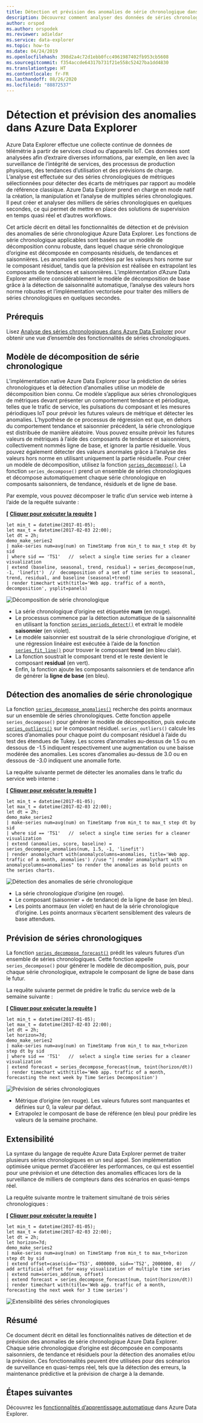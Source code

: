 ```yaml
---
title: Détection et prévision des anomalies de série chronologique dans Azure Data Explorer
description: Découvrez comment analyser des données de séries chronologiques pour la détection et la prévision des anomalies à l’aide d’Azure Data Explorer.
author: orspod
ms.author: orspodek
ms.reviewer: adieldar
ms.service: data-explorer
ms.topic: how-to
ms.date: 04/24/2019
ms.openlocfilehash: 398d2a4c72d1ebb0fcc4961987402fb953cb5608
ms.sourcegitcommit: f354accde64317b731f21e558c52427ba1dd4830
ms.translationtype: HT
ms.contentlocale: fr-FR
ms.lasthandoff: 08/26/2020
ms.locfileid: "88872537"
---
```

# <a name="anomaly-detection-and-forecasting-in-azure-data-explorer"></a>Détection et prévision des anomalies dans Azure Data Explorer

Azure Data Explorer effectue une collecte continue de données de télémétrie à partir de services cloud ou d’appareils IoT. Ces données sont analysées afin d’extraire diverses informations, par exemple, en lien avec la surveillance de l’intégrité de services, des processus de production physiques, des tendances d’utilisation et des prévisions de charge. L’analyse est effectuée sur des séries chronologiques de métriques sélectionnées pour détecter des écarts de métriques par rapport au modèle de référence classique. Azure Data Explorer prend en charge en mode natif la création, la manipulation et l’analyse de multiples séries chronologiques. Il peut créer et analyser des milliers de séries chronologiques en quelques secondes, ce qui permet de mettre en place des solutions de supervision en temps quasi réel et d’autres workflows.

Cet article décrit en détail les fonctionnalités de détection et de prévision des anomalies de série chronologique Azure Data Explorer. Les fonctions de série chronologique applicables sont basées sur un modèle de décomposition connu robuste, dans lequel chaque série chronologique d’origine est décomposée en composants résiduels, de tendances et saisonnières. Les anomalies sont détectées par les valeurs hors norme sur le composant résiduel, tandis que la prévision est réalisée en extrapolant les composants de tendances et saisonnières. L’implémentation d’Azure Data Explorer améliore considérablement le modèle de décomposition de base grâce à la détection de saisonnalité automatique, l’analyse des valeurs hors norme robustes et l’implémentation vectorisée pour traiter des milliers de séries chronologiques en quelques secondes.

## <a name="prerequisites"></a>Prérequis

Lisez [Analyse des séries chronologiques dans Azure Data Explorer](time-series-analysis.md) pour obtenir une vue d’ensemble des fonctionnalités de séries chronologiques.

## <a name="time-series-decomposition-model"></a>Modèle de décomposition de série chronologique

L’implémentation native Azure Data Explorer pour la prédiction de séries chronologiques et la détection d’anomalies utilise un modèle de décomposition bien connu. Ce modèle s’applique aux séries chronologiques de métriques devant présenter un comportement tendance et périodique, telles que le trafic de service, les pulsations du composant et les mesures périodiques IoT pour prévoir les futures valeurs de métrique et détecter les anomalies. L’hypothèse de ce processus de régression est que, en dehors du comportement tendance et saisonnier précédent, la série chronologique est distribuée de manière aléatoire. Vous pouvez ensuite prévoir les futures valeurs de métriques à l’aide des composants de tendance et saisonniers, collectivement nommés ligne de base, et ignorer la partie résiduelle. Vous pouvez également détecter des valeurs anormales grâce à l’analyse des valeurs hors norme en utilisant uniquement la partie résiduelle.
Pour créer un modèle de décomposition, utilisez la fonction [`series_decompose()`](kusto/query/series-decomposefunction.md). La fonction `series_decompose()` prend un ensemble de séries chronologiques et décompose automatiquement chaque série chronologique en composants saisonniers, de tendance, résiduels et de ligne de base. 

Par exemple, vous pouvez décomposer le trafic d’un service web interne à l’aide de la requête suivante :

**\[** [**Cliquer pour exécuter la requête**](https://dataexplorer.azure.com/clusters/help/databases/Samples?query=H4sIAAAAAAAAA3WQ3WrDMAyF7/sUukvCnDXJGIOVPEULuwxqoixm/gm2+jf28JObFjbYrmyho3M+yRCD1a5jaGFAJtaW8qaqX8qqLqvnYrMySYHnvxRNWT1B07xW1U03JFEzbVYDWd9Z/KAuUtAUm9UXpLJcSnAH2+LxPZe3AO9gJ6ZbRjvDGLy9EbG/BUemOXnvLxD1AOJ1mijQtWhbyHbbOgOA9RogkqGeAaXn3g1BooVb6OiDNHpD6CjAUccDGv2JrL0TSzozuQHyPYqHdqRkDKN3aBRwkJaCQJIoQ4VsuXh2A/Xezj5SWkVBWSvI0vSoOSsWpLtEpyDwY4KTW8nnJ5ws+2+eAhSyOxjkd+HDVVcIfHplp2TYTxgYTpqnnDUbarM32gPO86PY4jjqfmGw3vGkftNlCi5xNprbWW5kYvENQQnqDh8CAAA=) **\]**

```kusto
let min_t = datetime(2017-01-05);
let max_t = datetime(2017-02-03 22:00);
let dt = 2h;
demo_make_series2
| make-series num=avg(num) on TimeStamp from min_t to max_t step dt by sid 
| where sid == 'TS1'   //  select a single time series for a cleaner visualization
| extend (baseline, seasonal, trend, residual) = series_decompose(num, -1, 'linefit')  //  decomposition of a set of time series to seasonal, trend, residual, and baseline (seasonal+trend)
| render timechart with(title='Web app. traffic of a month, decomposition', ysplit=panels)
```

![Décomposition de série chronologique](media/anomaly-detection/series-decompose-timechart.png)

* La série chronologique d’origine est étiquetée **num** (en rouge). 
* Le processus commence par la détection automatique de la saisonnalité en utilisant la fonction [`series_periods_detect()`](kusto/query/series-periods-detectfunction.md) et extrait le modèle **saisonnier** (en violet).
* Le modèle saisonnier est soustrait de la série chronologique d’origine, et une régression linéaire est exécutée à l’aide de la fonction [`series_fit_line()`](kusto/query/series-fit-linefunction.md) pour trouver le composant **trend** (en bleu clair).
* La fonction soustrait le composant trend et le reste devient le composant **residual** (en vert).
* Enfin, la fonction ajoute les composants saisonniers et de tendance afin de générer la **ligne de base** (en bleu).

## <a name="time-series-anomaly-detection"></a>Détection des anomalies de série chronologique

La fonction [`series_decompose_anomalies()`](kusto/query/series-decompose-anomaliesfunction.md) recherche des points anormaux sur un ensemble de séries chronologiques. Cette fonction appelle `series_decompose()` pour générer le modèle de décomposition, puis exécute [`series_outliers()`](kusto/query/series-outliersfunction.md) sur le composant résiduel. `series_outliers()` calcule les scores d’anomalies pour chaque point du composant résiduel à l’aide du test des étendues de Tukey. Les scores d’anomalies au-dessus de 1.5 ou en dessous de -1.5 indiquent respectivement une augmentation ou une baisse modérée des anomalies. Les scores d’anomalies au-dessus de 3.0 ou en dessous de -3.0 indiquent une anomalie forte. 

La requête suivante permet de détecter les anomalies dans le trafic du service web interne :

**\[** [**Cliquer pour exécuter la requête**](https://dataexplorer.azure.com/clusters/help/databases/Samples?query=H4sIAAAAAAAAA3WR3W7CMAyF73mKI25KpRbaTmjSUJ8CpF1WoXVptPxUifmb9vBLoGO7GFeR7ePv2I4ihpamYdToBBNLTYuqKF/zosyLdbqZqagQl/8UVV68oKreimLSdVFUDZtZR9o2WnxQ48lJ8tXsCzHM7yHMUdfidFiEN4U12AXoloUe0Turp4nYTsaeaYzs/RVedgis80CObkFdI9ltywTAagV4UtQyRKiZgyLEaTGZ9taFQqtIGHI4SX8USn4KltYEJF2YTIeFMFaHPPkMvrWOMuxFoEpDaVjujmo6aq0erafmIY+7ZCiX6wx5mSGJHb3kJA1sF8jB8q69toNwjLPkYfGTseqoja//eLNkRXXyTnuIcVyCneh72cL2YQdtDQ8ZHvIkDcsfPWH+3AvPvObx0FMXD/RLhfDYW9VhtNKwj/8U69M1b2S//AbRUQMWQQIAAA==) **\]**

```kusto
let min_t = datetime(2017-01-05);
let max_t = datetime(2017-02-03 22:00);
let dt = 2h;
demo_make_series2
| make-series num=avg(num) on TimeStamp from min_t to max_t step dt by sid 
| where sid == 'TS1'   //  select a single time series for a cleaner visualization
| extend (anomalies, score, baseline) = series_decompose_anomalies(num, 1.5, -1, 'linefit')
| render anomalychart with(anomalycolumns=anomalies, title='Web app. traffic of a month, anomalies') //use "| render anomalychart with anomalycolumns=anomalies" to render the anomalies as bold points on the series charts.
```

![Détection des anomalies de série chronologique](media/anomaly-detection/series-anomaly-detection.png)

* La série chronologique d’origine (en rouge). 
* Le composant (saisonnier + de tendance) de la ligne de base (en bleu).
* Les points anormaux (en violet) en haut de la série chronologique d’origine. Les points anormaux s’écartent sensiblement des valeurs de base attendues.

## <a name="time-series-forecasting"></a>Prévision de séries chronologiques

La fonction [`series_decompose_forecast()`](kusto/query/series-decompose-forecastfunction.md) prédit les valeurs futures d’un ensemble de séries chronologiques. Cette fonction appelle `series_decompose()` pour générer le modèle de décomposition, puis, pour chaque série chronologique, extrapole le composant de ligne de base dans le futur.

La requête suivante permet de prédire le trafic du service web de la semaine suivante :

**\[** [**Cliquer pour exécuter la requête**](https://dataexplorer.azure.com/clusters/help/databases/Samples?query=H4sIAAAAAAAAA22QzW6DMBCE73mKuQFqKISqitSIW98gkXpEDl5iK9hG9uanUR++dqE99YRGO8x845EYRtuO0UIKJtaG8qbebMt6U9avxW41Joe4/+doyvoFTfNW14tPJlOjZqGc1w9n263crSQZ1xlxpi6Q1xSa1ReSLGcJezGtuJ7y+C3gLA6xZM/CTBi8MwshuxnkaUlGYJpS5/ETQUvEzJsiTz+ibZEd9psMQFUBgUbqGSLe7GkkpBVYygfn46EfSVjyuOpwEaN+CNbOxki6M1mZTNSLkAbOv3WSemcmF6j7vSX8dcTUlvOFsZJcFDHFx4wYnmp7JTzjplnlrHmkNvugI8Q0PYO9GAbdww0RyDjLav1XHLnBimAjEG5E5zQ7vRP284x36hOOTtxZ8Q3The8P2QEAAA==) **\]**

```kusto
let min_t = datetime(2017-01-05);
let max_t = datetime(2017-02-03 22:00);
let dt = 2h;
let horizon=7d;
demo_make_series2
| make-series num=avg(num) on TimeStamp from min_t to max_t+horizon step dt by sid 
| where sid == 'TS1'   //  select a single time series for a cleaner visualization
| extend forecast = series_decompose_forecast(num, toint(horizon/dt))
| render timechart with(title='Web app. traffic of a month, forecasting the next week by Time Series Decomposition')
```

![Prévision de séries chronologiques](media/anomaly-detection/series-forecasting.png)

* Métrique d’origine (en rouge). Les valeurs futures sont manquantes et définies sur 0, la valeur par défaut.
* Extrapolez le composant de base de référence (en bleu) pour prédire les valeurs de la semaine prochaine.

## <a name="scalability"></a>Extensibilité

La syntaxe du langage de requête Azure Data Explorer permet de traiter plusieurs séries chronologiques en un seul appel. Son implémentation optimisée unique permet d’accélérer les performances, ce qui est essentiel pour une prévision et une détection des anomalies efficaces lors de la surveillance de milliers de compteurs dans des scénarios en quasi-temps réel.

La requête suivante montre le traitement simultané de trois séries chronologiques :

**\[** [**Cliquer pour exécuter la requête**](https://dataexplorer.azure.com/clusters/help/databases/Samples?query=H4sIAAAAAAAAA21Qy26DMBC85yvmFlChcUirSI34ikTqETl4KVawjfDmqX587UCaHuqLtePxPLYjhtG2YpRQkom1oaQQy3Uulrl4TzezLjLk5T9GkYsViuJDiImnIqlox6F1g745W67VZqbIuMrIA1WeBk2+mH0jjvk4wh5NKU9fSbhTOItdMNmyND2awZkpIbsxyMukDM/UR8/9FV6rIEkXJqvgmsYTl7X0lISHspzvtqt5hjdxPxkeYBHA4gGKFMBiAUilIAfWja617CY1NG4ASX/FSfuj7PRNsg4ZXANz7Fj3HSGuBmOjZ5hYbcSqIBwbZpNk+iQFcQpx4/omrqLamd55qh5v41d22nIybWChOI0qQ9Cg4e5ftyE6zprbhDV3VM4/aQ/Z96/gQTahU4wsYZzlNvs11vYL3BJsCIQz0eHed/W30jz9AUEBI0ktAgAA) **\]**

```kusto
let min_t = datetime(2017-01-05);
let max_t = datetime(2017-02-03 22:00);
let dt = 2h;
let horizon=7d;
demo_make_series2
| make-series num=avg(num) on TimeStamp from min_t to max_t+horizon step dt by sid
| extend offset=case(sid=='TS3', 4000000, sid=='TS2', 2000000, 0)   //  add artificial offset for easy visualization of multiple time series
| extend num=series_add(num, offset)
| extend forecast = series_decompose_forecast(num, toint(horizon/dt))
| render timechart with(title='Web app. traffic of a month, forecasting the next week for 3 time series')
```

![Extensibilité des séries chronologiques](media/anomaly-detection/series-scalability.png)

## <a name="summary"></a>Résumé

Ce document décrit en détail les fonctionnalités natives de détection et de prévision des anomalies de série chronologique Azure Data Explorer. Chaque série chronologique d’origine est décomposée en composants saisonniers, de tendance et résiduels pour la détection des anomalies et/ou la prévision. Ces fonctionnalités peuvent être utilisées pour des scénarios de surveillance en quasi-temps réel, tels que la détection des erreurs, la maintenance prédictive et la prévision de charge à la demande.

## <a name="next-steps"></a>Étapes suivantes

Découvrez les [fonctionnalités d’apprentissage automatique](machine-learning-clustering.md) dans Azure Data Explorer.
